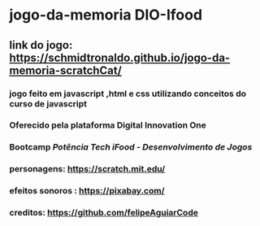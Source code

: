 # jogo-da-memoria DIO-Ifood
## link do jogo:  https://schmidtronaldo.github.io/jogo-da-memoria-scratchCat/
### jogo feito em javascript ,html e css utilizando conceitos do curso de javascript
### Oferecido pela plataforma Digital Innovation One
### Bootcamp *Potência Tech iFood - Desenvolvimento de Jogos*
### personagens:  https://scratch.mit.edu/
### efeitos sonoros : https://pixabay.com/
### creditos: https://github.com/felipeAguiarCode

